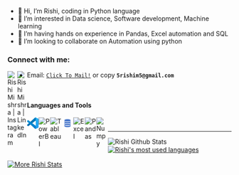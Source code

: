 - 👋 Hi, I’m Rishi, coding in Python language
- 👀 I’m interested in Data science, Software development, Machine learning
- 🌱 I’m having hands on experience in Pandas, Excel automation and SQL
- 💞️ I’m looking to collaborate on Automation using python

<!---
Rishi923/Rishi923 is a ✨ special ✨ repository because its `README.md` (this file) appears on your GitHub profile.
You can click the Preview link to take a look at your changes.
--->

### Connect with me:

[<img align="left" alt="Rishi Mishra | Instagram" width="22px" src="https://cdn.jsdelivr.net/npm/simple-icons@v3/icons/instagram.svg" />](https://www.instagram.com/_rishimishra_/)
[<img align="left" alt="Rishi Mishra | LinkedIn" width="22px" src="https://cdn.jsdelivr.net/npm/simple-icons@v3/icons/linkedin.svg" />](https://www.linkedin.com/in/rishi-mishra-959683158/)


- Email: [`Click To Mail!`](mailto:5rishim5@gmail.com) or copy **`5rishim5@gmail.com`**

<br/>

#### Languages and Tools

<img align="left" alt="Visual Studio Code" width="26px" src="https://raw.githubusercontent.com/github/explore/80688e429a7d4ef2fca1e82350fe8e3517d3494d/topics/visual-studio-code/visual-studio-code.png" />
<img align="left" alt="PowerBI" width="26px" src="https://img.icons8.com/color/48/000000/power-bi.png"/>
<img align="left" alt="Tableau" width="26px" src="https://img.icons8.com/color/48/000000/tableau-software.png"/>
<img align="left" alt="SQL" width="26px" src="https://raw.githubusercontent.com/github/explore/80688e429a7d4ef2fca1e82350fe8e3517d3494d/topics/sql/sql.png" />
<img align="left" alt="Excel" width="26px" src="https://img.icons8.com/color/48/000000/microsoft-excel-2019--v1.png"/>
<img align="left" alt="Pandas" width="26px" src="https://img.icons8.com/color/48/000000/pandas.png"/>
<img align="left" alt="Numpy" width="26px" src="https://img.icons8.com/color/48/000000/numpy.png"/>


<br/>

---

<img align="left" alt="Rishi Github Stats" src="https://github-readme-stats.vercel.app/api?username=Rishi923&show_icons=true&hide_border=true" />


<br>

<a href="https://github.com/Rishi923?tab=overview">
<img align="center" alt="Rishi's most used languages" src="https://github-readme-stats.vercel.app/api/top-langs/?username=Rishi923&layout=compact&langs_count=9&theme=radical&exclude_repo=Optifine-Mod-Coder-Pack-1.16.1,Projects"/>
<br>
<p><img align="center" src="https://github-readme-streak-stats.herokuapp.com/?user=Rishi923&theme=radical" alt="More Rishi Stats" /></p>
</a>
